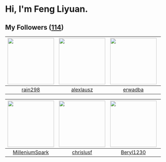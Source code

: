 # Hi, I'm Feng Liyuan.

## My Followers ([114](https://github.com/SunRunAway?tab=followers))

| <img src="https://avatars.githubusercontent.com/u/20725525?v=4" width="150" height="150" /> | <img src="https://avatars.githubusercontent.com/u/32123947?v=4" width="150" height="150" /> | <img src="https://avatars.githubusercontent.com/u/43768654?v=4" width="150" height="150" /> | <img src="https://avatars.githubusercontent.com/u/41463486?v=4" width="150" height="150" /> |
| :-----------------------------------------------------------------------------------------: | :-----------------------------------------------------------------------------------------: | :-----------------------------------------------------------------------------------------: | :-----------------------------------------------------------------------------------------: |
|                            [rain298](https://github.com/rain298)                            |                          [alexlausz](https://github.com/alexlausz)                          |                            [erwadba](https://github.com/erwadba)                            |                            [zibralu](https://github.com/zibralu)                            |

| <img src="https://avatars.githubusercontent.com/u/34684800?v=4" width="150" height="150" /> | <img src="https://avatars.githubusercontent.com/u/1543151?v=4" width="150" height="150" /> | <img src="https://avatars.githubusercontent.com/u/23115833?v=4" width="150" height="150" /> | <img src="https://avatars.githubusercontent.com/u/11855957?v=4" width="150" height="150" /> |
| :-----------------------------------------------------------------------------------------: | :----------------------------------------------------------------------------------------: | :-----------------------------------------------------------------------------------------: | :-----------------------------------------------------------------------------------------: |
|                     [MilleniumSpark](https://github.com/MilleniumSpark)                     |                          [chrislusf](https://github.com/chrislusf)                         |                          [Beryl1230](https://github.com/Beryl1230)                          |                       [fatsheep9146](https://github.com/fatsheep9146)                       |